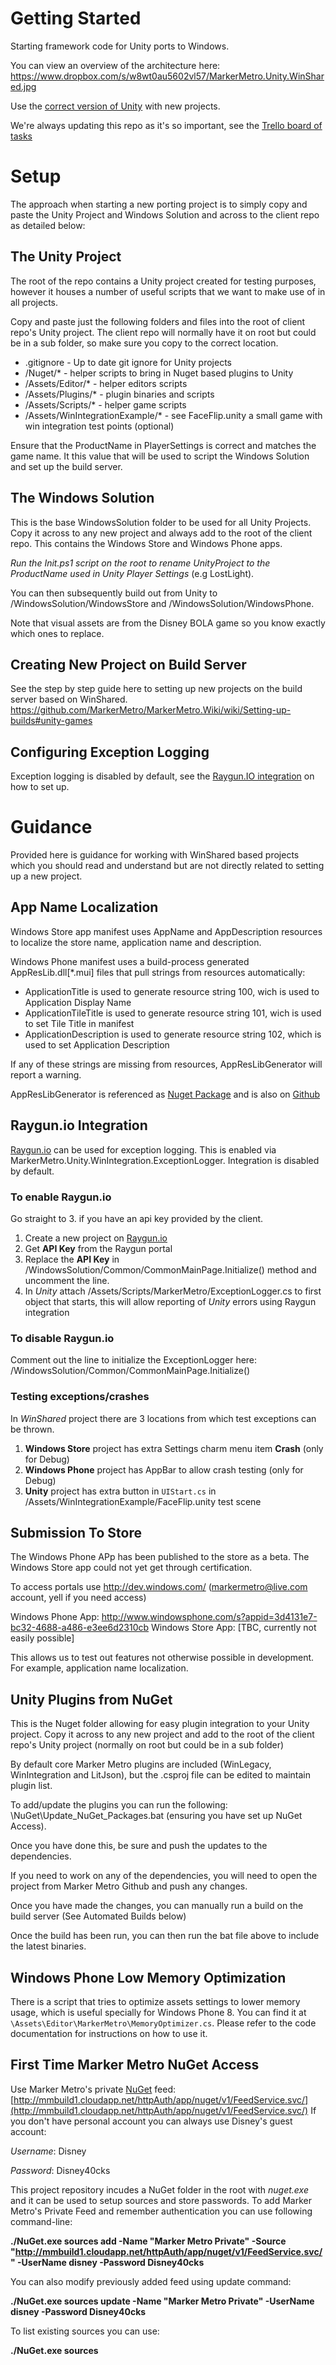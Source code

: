 Getting Started
====================

Starting framework code for Unity ports to Windows.

You can view an overview of the architecture here:
https://www.dropbox.com/s/w8wt0au5602vl57/MarkerMetro.Unity.WinShared.jpg

Use the [correct version of Unity](http://mmbuild2.markermetro.com:9091/admin/editBuildParams.html?id=buildType:MarkerMetroUnityWinShared_CI) with new projects.

We're always updating this repo as it's so important, see the [Trello board of tasks](https://trello.com/b/3fs7qjuz/unity-win-shared-related-plugins)


Setup
==================

The approach when starting a new porting project is to simply copy and paste the Unity Project and Windows Solution and across to the client repo as detailed below:


## The Unity Project

The root of the repo contains a Unity project created for testing purposes, however it houses a number of useful scripts that we want to make use of in all projects.

Copy and paste just the following folders and files into the root of client repo's Unity project. The client repo will normally have it on root but could be in a sub folder, so make sure you copy to the correct location.

* .gitignore - Up to date git ignore for Unity projects
* /Nuget/* - helper scripts to bring in Nuget based plugins to Unity
* /Assets/Editor/* - helper editors scripts
* /Assets/Plugins/* - plugin binaries and scripts
* /Assets/Scripts/* - helper game scripts
* /Assets/WinIntegrationExample/* - see FaceFlip.unity a small game with win integration test points (optional)

Ensure that the ProductName in PlayerSettings is correct and matches the game name. It this value that will be used to script the Windows Solution and set up the build server.

## The Windows Solution

This is the base WindowsSolution folder to be used for all Unity Projects. Copy it across to any new project and always add to the root of the client repo. This contains the Windows Store and Windows Phone apps.

*Run the Init.ps1 script on the root to rename UnityProject to the ProductName used in Unity Player Settings* (e.g LostLight). 

You can then subsequently build out from Unity to /WindowsSolution/WindowsStore and /WindowsSolution/WindowsPhone.

Note that visual assets are from the Disney BOLA game so you know exactly which ones to replace.

## Creating New Project on Build Server 

See the step by step guide here to setting up new projects on the build server based on WinShared.
https://github.com/MarkerMetro/MarkerMetro.Wiki/wiki/Setting-up-builds#unity-games

## Configuring Exception Logging

Exception logging is disabled by default, see the [Raygun.IO integration](https://github.com/MarkerMetro/MarkerMetro.Unity.WinShared/blob/master/README.md#raygunio-integration) on how to set up.

# Guidance

Provided here is guidance for working with WinShared based projects which you should read and understand but are not directly related to setting up a new project.

## App Name Localization

Windows Store app manifest uses AppName and AppDescription resources to localize the store name, application name and description.

Windows Phone manifest uses a build-process generated AppResLib.dll[*.mui] files that pull strings from resources automatically:
- ApplicationTitle is used to generate resource string 100, wich is used to Application Display Name
- ApplicationTileTitle is used to generate resource string 101, wich is used to set Tile Title in manifest
- ApplicationDescription is used to generate resource string 102, which is used to set Application Description

If any of these strings are missing from resources, AppResLibGenerator will report a warning.

AppResLibGenerator is referenced as [Nuget Package](https://www.nuget.org/packages/MarkerMetro.WindowsPhone.AppResLibGenerator/) and is also on [Github](https://github.com/MarkerMetro/AppResLibGenerator)

## Raygun.io Integration

[Raygun.io](https://raygun.io/) can be used for exception logging. This is enabled via MarkerMetro.Unity.WinIntegration.ExceptionLogger. Integration is disabled by default. 

### To enable Raygun.io

Go straight to 3. if you have an api key provided by the client.

1. Create a new project on [Raygun.io](https://raygun.io/)
2. Get **API Key** from the Raygun portal
3. Replace the **API Key** in /WindowsSolution/Common/CommonMainPage.Initialize() method and uncomment the line.
4. In _Unity_ attach /Assets/Scripts/MarkerMetro/ExceptionLogger.cs to first object that starts, this will allow reporting of _Unity_ errors using Raygun integration

### To disable Raygun.io

Comment out the line to initialize the ExceptionLogger here: /WindowsSolution/Common/CommonMainPage.Initialize()
 
### Testing exceptions/crashes

In _WinShared_ project there are 3 locations from which test exceptions can be thrown. 

1. **Windows Store** project has extra Settings charm menu item **Crash** (only for Debug)
2. **Windows Phone** project has AppBar to allow crash testing (only for Debug)
3. **Unity** project has extra button in `UIStart.cs` in /Assets/WinIntegrationExample/FaceFlip.unity test scene

## Submission To Store

The Windows Phone APp has been published to the store as a beta. The Windows Store app could not yet get through certification.

To access portals use http://dev.windows.com/ (markermetro@live.com account, yell if you need access)

Windows Phone App: http://www.windowsphone.com/s?appid=3d4131e7-bc32-4688-a486-e3ee6d2310cb
Windows Store App: [TBC, currently not easily possible]

This allows us to test out features not otherwise possible in development. For example, application name localization.

## Unity Plugins from NuGet

This is the Nuget folder allowing for easy plugin integration to your Unity project. Copy it across to any new project and add to the root of the client repo's Unity project (normally on root but could be in a sub folder)

By default core Marker Metro plugins are included (WinLegacy, WinIntegration and LitJson), but the .csproj file can be edited to maintain plugin list.

To add/update the plugins you can run the following: \NuGet\Update_NuGet_Packages.bat (ensuring you have set up NuGet Access).

Once you have done this, be sure and push the updates to the dependencies.

If you need to work on any of the dependencies, you will need to open the project from Marker Metro Github and push any changes.

Once you have made the changes, you can manually run a build on the build server (See Automated Builds below)

Once the build has been run, you can then run the bat file above to include the latest binaries.

## Windows Phone Low Memory Optimization

There is a script that tries to optimize assets settings to lower memory usage, which is useful specially for Windows Phone 8.
You can find it at `\Assets\Editor\MarkerMetro\MemoryOptimizer.cs`.
Please refer to the code documentation for instructions on how to use it.

## First Time Marker Metro NuGet Access
 
Use  Marker Metro's private [NuGet](http://docs.nuget.org/docs/start-here/installing-nuget) feed: 
[http://mmbuild1.cloudapp.net/httpAuth/app/nuget/v1/FeedService.svc/](http://mmbuild1.cloudapp.net/httpAuth/app/nuget/v1/FeedService.svc/)
If you don't have personal account you can always use Disney's guest account:

*Username*: Disney

*Password*: Disney40cks

This project repository incudes a NuGet folder in the root with *nuget.exe* and it can be used to setup sources and store passwords. To add Marker Metro's Private Feed and remember authentication you can use following command-line:

**./NuGet.exe sources add -Name "Marker Metro Private" -Source "http://mmbuild1.cloudapp.net/httpAuth/app/nuget/v1/FeedService.svc/" -UserName disney -Password Disney40cks**

You can also modify previously added feed using update command:

**./NuGet.exe sources update -Name "Marker Metro Private" -UserName disney -Password Disney40cks**

To list existing sources you can use:

**./NuGet.exe sources**

